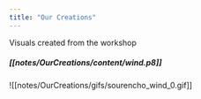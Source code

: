 ```yaml
---
title: "Our Creations"
---
```


Visuals created from the workshop

##### [[notes/OurCreations/content/wind.p8]]

![[notes/OurCreations/gifs/sourencho_wind_0.gif]]